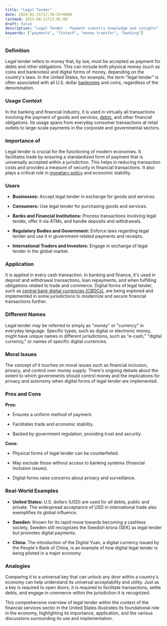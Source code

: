```yaml
---
title: "Legal Tender"
date: 2024-02-21T17:39:57+0000
lastmod: 2025-08-11T12:01:00
draft: false
description: "Legal Tender - Payment industry knowledge and insights"
keywords: ["payments", "fintech", "money transfer", "banking"]
---
```


### Definition 

Legal tender refers to money that, by law, must be accepted as payment for debts and other obligations. This can include both physical money (such as coins and banknotes) and digital forms of money, depending on the country's laws. In the United States, for example, the term "legal tender" is often associated with all U.S. dollar [banknotes](https://faisalkhanllc.xyz/resources/payments-wiki/b/banknotes/) and coins, regardless of the denomination.

### Usage Context

In the banking and financial industry, it is used in virtually all transactions involving the payment of goods and services, [debts](https://faisalkhanllc.xyz/resources/payments-wiki/d/debt/), and other financial obligations. Its usage spans from everyday consumer transactions at retail outlets to large-scale payments in the corporate and governmental sectors.

### Importance of

Legal tender is crucial for the functioning of modern economies. It facilitates trade by ensuring a standardized form of payment that is universally accepted within a jurisdiction. This helps in reducing transaction costs and provides a measure of security in financial transactions. It also plays a critical role in [monetary policy](https://faisalkhanllc.xyz/resources/payments-wiki/m/monetary-policy/) and economic stability.

### Users

- **Businesses:** Accept legal tender in exchange for goods and services.

- **Consumers:** Use legal tender for purchasing goods and services.

- **Banks and Financial Institutions:** Process transactions involving legal tender, offer it via ATMs, and handle deposits and withdrawals.

- **Regulatory Bodies and Government:** Enforce laws regarding legal tender and use it in government-related payments and receipts.

- **International Traders and Investors:** Engage in exchange of legal tender in the global market.

### Application

It is applied in every cash transaction. In banking and finance, it's used in deposit and withdrawal transactions, loan repayments, and when fulfilling obligations related to trade and commerce. Digital forms of legal tender, such as [central bank digital currencies (CBDCs)](https://faisalkhanllc.xyz/resources/payments-wiki/c/central-bank-digital-currency-cbdc/), are being explored and implemented in some jurisdictions to modernize and secure financial transactions further.

### Different Names

Legal tender may be referred to simply as "money" or "currency" in everyday language. Specific types, such as digital or electronic money, might have unique names in different jurisdictions, such as "e-cash," "digital currency," or names of specific digital currencies.

### Moral Issues

The concept of it touches on moral issues such as financial inclusion, privacy, and control over money supply. There's ongoing debate about the extent to which governments should control money and the implications for privacy and autonomy when digital forms of legal tender are implemented.

### Pros and Cons

**Pros:**

- Ensures a uniform method of payment.

- Facilitates trade and economic stability.

- Backed by government regulation, providing trust and security.

**Cons:**

- Physical forms of legal tender can be counterfeited.

- May exclude those without access to banking systems (financial inclusion issues).

- Digital forms raise concerns about privacy and surveillance.

### Real-World Examples

- **United States:** U.S. dollars (USD) are used for all debts, public and private. The widespread acceptance of USD in international trade also exemplifies its global influence.

- **Sweden:** Known for its rapid move towards becoming a cashless society, Sweden still recognizes the Swedish krona (SEK) as legal tender but promotes digital payments.

- **China:** The introduction of the Digital Yuan, a digital currency issued by the People's Bank of China, is an example of how digital legal tender is being piloted in a major economy.

### Analogies

Comparing it to a universal key that can unlock any door within a country's economy can help understand its universal acceptability and utility. Just as a key is required to open doors, it is required to facilitate transactions, settle debts, and engage in commerce within the jurisdiction it is recognized.

This comprehensive overview of legal tender within the context of the financial services sector in the United States illustrates its foundational role in the economy, highlighting its importance, application, and the various discussions surrounding its use and implementation.